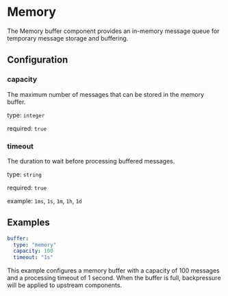 # Memory

The Memory buffer component provides an in-memory message queue for temporary message storage and buffering.

## Configuration

### **capacity**

The maximum number of messages that can be stored in the memory buffer.

type: `integer`

required: `true`

### **timeout**

The duration to wait before processing buffered messages.

type: `string`

required: `true`

example: `1ms`, `1s`, `1m`, `1h`, `1d`

## Examples

```yaml
buffer:
  type: "memory"
  capacity: 100
  timeout: "1s"
```

This example configures a memory buffer with a capacity of 100 messages and a processing timeout of 1 second. When the buffer is full, backpressure will be applied to upstream components.